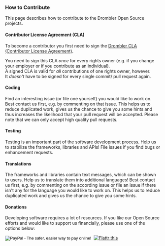 ### How to Contribute

This page describes how to contribute to the Drombler Open Source projects.

#### Contributor License Agreement (CLA)

To become a contributor you first need to sign the [Drombler CLA (Contributor License Agreement)](http://www.drombler.com/oss/drombler-cla).

You need to sign this CLA *once* for every rights owner (e.g. if you change your employer or if you contribute as an individual).  
A signed CLA is valid for *all* contributions of one rights owner, however.  
It *doesn't* have to be signed for every single commit/ pull request again.


#### Coding

Find an interesting issue (or file one yourself) you would like to work on. Best contact us first, e.g. by commenting on that issue. This helps us to reduce duplicated work, 
gives us the chance to give you some hints and thus increases the likelihood that your pull request will be accepted. Please note that we can only accept high quality pull requests.

#### Testing

Testing is an important part of the software development process. Help us to stabilize the frameworks, libraries and APIs! File issues if you find bugs or enhancement requests.

#### Translations

The frameworks and libraries contain text messages, which can be shown to users. Help us to translate them into additional languages! Best contact us first, e.g. by commenting on the according issue 
or file an issue if there isn't any for the language you would like to work on. This helps us to reduce duplicated work and gives us the chance to give you some hints.

#### Donations

Developing software requires a lot of resources. If you like our Open Source efforts and would like to support us financially, please use one of the options below:

<form action="https://www.paypal.com/cgi-bin/webscr" method="post" target="_top" style="display: inline;">
    <input type="hidden" name="cmd" value="_s-xclick">
    <input type="hidden" name="hosted_button_id" value="ZG9SDKDG57H7W">
    <input type="image" src="https://www.paypalobjects.com/en_US/CH/i/btn/btn_donateCC_LG.gif" border="0" name="submit" alt="PayPal - The safer, easier way to pay online!">
    <img alt="" border="0" src="https://www.paypalobjects.com/de_DE/i/scr/pixel.gif" width="1" height="1">
</form><a href="https://flattr.com/submit/auto?fid=32jl9p&url=http%3A%2F%2Fwww.drombler.org" target="_blank"><img src="http://button.flattr.com/flattr-badge-large.png" alt="Flattr this" title="Flattr this" border="0"></a>
